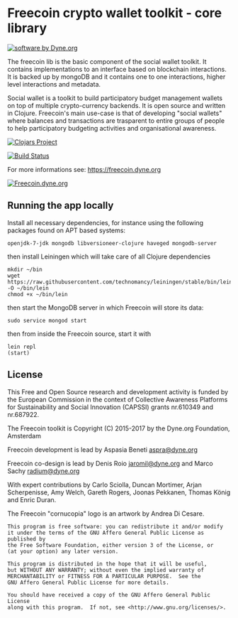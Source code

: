 # Freecoin crypto wallet toolkit - core library


[![software by Dyne.org](https://www.dyne.org/wp-content/uploads/2015/12/software_by_dyne.png)](http://www.dyne.org)

The freecoin lib is the basic component of the social wallet toolkit. It contains implementations to an interface based on blockchain interactions. It is backed up by mongoDB and it contains one to one interactions, higher level interactions and metadata.

Social wallet is a toolkit to build participatory budget management wallets on top of multiple crypto-currency backends. It is open source and written in Clojure. Freecoin's main use-case is that of developing "social wallets" where balances and transactions are trasparent to entire groups of people to help participatory budgeting activities and organisational awareness.

[![Clojars Project](https://clojars.org/org.clojars.dyne/freecoin-lib/latest-version.svg)](https://clojars.org/org.clojars.dyne/freecoin-lib)

[![Build Status](https://travis-ci.org/Commonfare-net/freecoin-lib.svg?branch=master)](https://travis-ci.org/Commonfare-net/freecoin-lib)

For more informations see: https://freecoin.dyne.org

[![Freecoin.dyne.org](https://freecoin.dyne.org/images/freecoin_logo.png)](https://freecoin.dyne.org)

## Running the app locally

Install all necessary dependencies, for instance using the following packages found on APT based systems:

```
openjdk-7-jdk mongodb libversioneer-clojure haveged mongodb-server
```

then install Leiningen which will take care of all Clojure dependencies

```
mkdir ~/bin
wget https://raw.githubusercontent.com/technomancy/leiningen/stable/bin/lein -O ~/bin/lein
chmod +x ~/bin/lein
```

then start the MongoDB server in which Freecoin will store its data:

```
sudo service mongod start
```

then from inside the Freecoin source, start it with

```
lein repl
(start)
```

## License


This Free and Open Source research and development activity is funded by the European Commission in the context of Collective Awareness Platforms for Sustainability and Social Innovation (CAPSSI) grants nr.610349 and nr.687922.

The Freecoin toolkit is Copyright (C) 2015-2017 by the Dyne.org Foundation, Amsterdam

Freecoin development is lead by Aspasia Beneti <aspra@dyne.org>

Freecoin co-design is lead by Denis Roio <jaromil@dyne.org> and Marco Sachy <radium@dyne.org>

With expert contributions by Carlo Sciolla, Duncan Mortimer, Arjan Scherpenisse, Amy Welch, Gareth Rogers, Joonas Pekkanen, Thomas König and Enric Duran.

The Freecoin "cornucopia" logo is an artwork by Andrea Di Cesare.


```
This program is free software: you can redistribute it and/or modify
it under the terms of the GNU Affero General Public License as published by
the Free Software Foundation, either version 3 of the License, or
(at your option) any later version.

This program is distributed in the hope that it will be useful,
but WITHOUT ANY WARRANTY; without even the implied warranty of
MERCHANTABILITY or FITNESS FOR A PARTICULAR PURPOSE.  See the
GNU Affero General Public License for more details.

You should have received a copy of the GNU Affero General Public License
along with this program.  If not, see <http://www.gnu.org/licenses/>.
```
